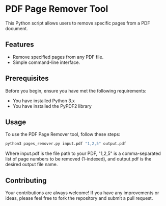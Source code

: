 # PDF Page Remover Tool

This Python script allows users to remove specific pages from a PDF document.

## Features

- Remove specified pages from any PDF file.
- Simple command-line interface.

## Prerequisites

Before you begin, ensure you have met the following requirements:

- You have installed Python 3.x
- You have installed the PyPDF2 library

## Usage
To use the PDF Page Remover tool, follow these steps:
```bash
python3 pages_remover.py input.pdf "1,2,5" output.pdf
```
Where input.pdf is the file path to your PDF, "1,2,5" is a comma-separated list of page numbers to be removed (1-indexed), and output.pdf is the desired output file name.

## Contributing
Your contributions are always welcome! If you have any improvements or ideas, please feel free to fork the repository and submit a pull request.